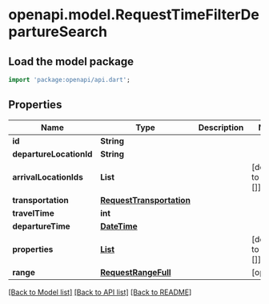 # openapi.model.RequestTimeFilterDepartureSearch

## Load the model package
```dart
import 'package:openapi/api.dart';
```

## Properties
Name | Type | Description | Notes
------------ | ------------- | ------------- | -------------
**id** | **String** |  | 
**departureLocationId** | **String** |  | 
**arrivalLocationIds** | **List<String>** |  | [default to const []]
**transportation** | [**RequestTransportation**](RequestTransportation.md) |  | 
**travelTime** | **int** |  | 
**departureTime** | [**DateTime**](DateTime.md) |  | 
**properties** | [**List<RequestTimeFilterProperty>**](RequestTimeFilterProperty.md) |  | [default to const []]
**range** | [**RequestRangeFull**](RequestRangeFull.md) |  | [optional] 

[[Back to Model list]](../README.md#documentation-for-models) [[Back to API list]](../README.md#documentation-for-api-endpoints) [[Back to README]](../README.md)


